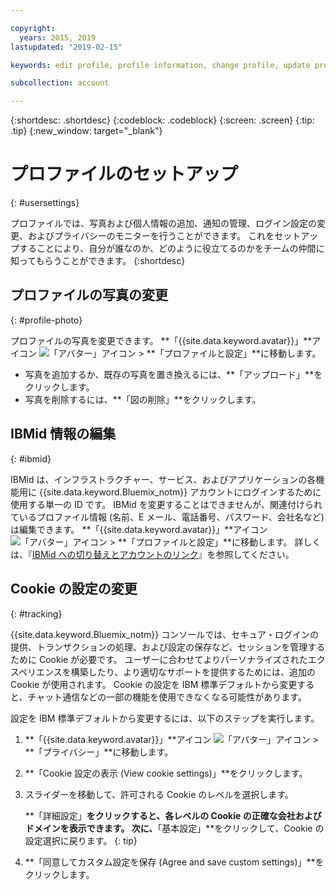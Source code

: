 ```yaml
---

copyright:
  years: 2015, 2019
lastupdated: "2019-02-15"

keywords: edit profile, profile information, change profile, update profile, cookies, tracking, privacy

subcollection: account

---
```


{:shortdesc: .shortdesc}
{:codeblock: .codeblock}
{:screen: .screen}
{:tip: .tip}
{:new_window: target="_blank"}

# プロファイルのセットアップ
{: #usersettings}

プロファイルでは、写真および個人情報の追加、通知の管理、ログイン設定の変更、およびプライバシーのモニターを行うことができます。 これをセットアップすることにより、自分が誰なのか、どのように役立てるのかをチームの仲間に知ってもらうことができます。
{:shortdesc}


## プロファイルの写真の変更
{: #profile-photo}

プロファイルの写真を変更できます。 **「{{site.data.keyword.avatar}}」**アイコン ![「アバター」アイコン](../icons/i-avatar-icon.svg) &gt; **「プロファイルと設定」**に移動します。

  * 写真を追加するか、既存の写真を置き換えるには、**「アップロード」**をクリックします。
  * 写真を削除するには、**「図の削除」**をクリックします。


## IBMid 情報の編集
{: #ibmid}

IBMid は、インフラストラクチャー、サービス、およびアプリケーションの各機能用に {{site.data.keyword.Bluemix_notm}} アカウントにログインするために使用する単一の ID です。 IBMid を変更することはできませんが、関連付けられているプロファイル情報 (名前、E メール、電話番号、パスワード、会社名など) は編集できます。 **「{{site.data.keyword.avatar}}」**アイコン ![「アバター」アイコン](../icons/i-avatar-icon.svg) &gt; **「プロファイルと設定」**に移動します。 詳しくは、『[IBMid への切り替えとアカウントのリンク](/docs/account?topic=account-unifyingaccounts)』を参照してください。


## Cookie の設定の変更
{: #tracking}

{{site.data.keyword.Bluemix_notm}} コンソールでは、セキュア・ログインの提供、トランザクションの処理、および設定の保存など、セッションを管理するために Cookie が必要です。 ユーザーに合わせてよりパーソナライズされたエクスペリエンスを構築したり、より適切なサポートを提供するためには、追加の Cookie が使用されます。 Cookie の設定を IBM 標準デフォルトから変更すると、チャット通信などの一部の機能を使用できなくなる可能性があります。

設定を IBM 標準デフォルトから変更するには、以下のステップを実行します。
1. **「{{site.data.keyword.avatar}}」**アイコン ![「アバター」アイコン](../icons/i-avatar-icon.svg) &gt; **「プライバシー」**に移動します。
1. **「Cookie 設定の表示 (View cookie settings)」**をクリックします。
1. スライダーを移動して、許可される Cookie のレベルを選択します。

   **「詳細設定」**をクリックすると、各レベルの Cookie の正確な会社およびドメインを表示できます。 次に、**「基本設定」**をクリックして、Cookie の設定選択に戻ります。
   {: tip}
1. **「同意してカスタム設定を保存 (Agree and save custom settings)」**をクリックします。
